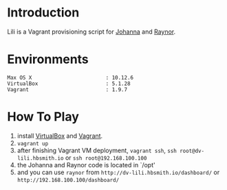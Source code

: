 # Introduction

Lili is a Vagrant provisioning script for [Johanna](https://github.com/hardboiledsmith/johanna) and [Raynor](https://github.com/hardboiledsmith/raynor).

# Environments

	Max OS X                        : 10.12.6
	VirtualBox                      : 5.1.28
	Vagrant                         : 1.9.7

# How To Play

1. install [VirtualBox](https://www.virtualbox.org/) and [Vagrant](https://www.vagrantup.com/).
1. `vagrant up`
1. after finishing Vagrant VM deployment, `vagrant ssh`, `ssh root@dv-lili.hbsmith.io` or `ssh root@192.168.100.100`
1. the Johanna and Raynor code is located in `/opt'
1. and you can use `raynor` from `http://dv-lili.hbsmith.io/dashboard/` or `http://192.168.100.100/dashboard/`
